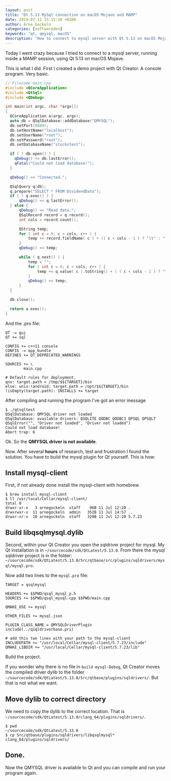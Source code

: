 ```yaml
---
layout: post
title: "Qt 5.13 MySql connection on macOS Mojave and MAMP"
date: 2019-07-11 15:15:26 +0200
author: Arne Gockeln
categories: [softwaredev]
keywords: "qt, qmysql, macOS"
description: "How to connect to mysql server with Qt 5.13 on macOS Mojave."
---
```

Today I went crazy because I tried to connect to a mysql server, running inside a MAMP session, using Qt 5.13 on macOS Mojave. 

This is what I did. First I created a demo project with Qt Creator. A console program. Very basic.

```cpp
// Filename main.cpp
#include <QCoreApplication>
#include <QtSql>
#include <QDebug>

int main(int argc, char *argv[])
{
  QCoreApplication a(argc, argv);
  auto db = QSqlDatabase::addDatabase("QMYSQL");
  db.setPort(8889);
  db.setHostName("localhost");
  db.setUserName("root");
  db.setPassword("root");
  db.setDatabaseName("stockstest");

  if ( ! db.open() ) {
    qDebug() << db.lastError();
    qFatal("Could not load database!");
  }

  qDebug() << "Connected.";

  QSqlQuery q(db);
  q.prepare("SELECT * FROM DividendData");
  if ( ! q.exec() ) {
      qDebug() << q.lastError();
  } else {
      qDebug() << "Read data.";
      QSqlRecord record = q.record();
      int cols = record.count();

      QString temp;
      for ( int c = 0; c < cols; c++ ) {
          temp += record.fieldName( c ) + (( c < cols - 1 ) ? "\t" : "" );
      }
      qDebug() << temp;

      while ( q.next() ) {
          temp = "";
          for ( int c = 0; c < cols; c++ ) {
              temp += q.value( c ).toString() + ( ( c < cols - 1 ) ? "\t" : "" );
          }
          qDebug() << temp;
      }
  }

  db.close();

  return a.exec();
}

```

And the .pro file:

```plain
QT -= gui
QT += sql

CONFIG += c++11 console
CONFIG -= app_bundle
DEFINES += QT_DEPRECATED_WARNINGS

SOURCES += \
        main.cpp

# Default rules for deployment.
qnx: target.path = /tmp/$${TARGET}/bin
else: unix:!android: target.path = /opt/$${TARGET}/bin
!isEmpty(target.path): INSTALLS += target
```

After compiling and running the program I've got an error message

```plain
$ ./qtsqltest 
QSqlDatabase: QMYSQL driver not loaded
QSqlDatabase: available drivers: QSQLITE QODBC QODBC3 QPSQL QPSQL7
QSqlError("", "Driver not loaded", "Driver not loaded")
Could not load database!
Abort trap: 6
```

Ok. So the **QMYSQL driver is not available**. 

Now. After several **hours** of research, test and frustration I found the solution. You have to build the mysql plugin for Qt yourself. This is how:

## Install mysql-client

First, if not already done install the mysql-client with homebrew. 

```plain
$ brew install mysql-client
$ ll /usr/local/Cellar/mysql-client/
total 0
drwxr-xr-x   3 arnegockeln  staff    96B 11 Jul 12:20 .
drwxrwxr-x  11 arnegockeln  admin   352B 11 Jul 14:57 ..
drwxr-xr-x  10 arnegockeln  staff   320B 11 Jul 12:20 5.7.23
```

## Build libqsqlmysql.dylib

Second, within your Qt Creator you open the sqldriver project for mysql. My Qt installation is in `~/sourcecode/sdk/QtLatest/5.13.0`. From there the mysql sqldriver project is in the folder: `~/sourcecode/sdk/QtLatest/5.13.0/Src/qtbase/src/plugins/sqldrivers/mysql/mysql.pro`.

Now add two lines to the `mysql.pro` file:

```plain
TARGET = qsqlmysql

HEADERS += $$PWD/qsql_mysql_p.h
SOURCES += $$PWD/qsql_mysql.cpp $$PWD/main.cpp

QMAKE_USE += mysql

OTHER_FILES += mysql.json

PLUGIN_CLASS_NAME = QMYSQLDriverPlugin
include(../qsqldriverbase.pri)

# add this two lines with your path to the mysql-client
INCLUDEPATH += "/usr/local/Cellar/mysql-client/5.7.23/include"
QMAKE_LIBDIR += "/usr/local/Cellar/mysql-client/5.7.23/lib"
```

Build the project.

If you wonder why there is no file in `build-mysql-Debug`, Qt Creator moves the compiled driver dylib to the folder `~/sourcecode/sdk/QtLatest/5.13.0/Src/qtbase/plugins/sqldrivers/`. But that is not what we want.

## Move dylib to correct directory

We need to copy the dylib to the correct location. That is `~/sourcecode/sdk/QtLatest/5.13.0/clang_64/plugins/sqldrivers/`.

```plain
$ pwd
~/sourcecode/sdk/QtLatest/5.13.0
$ cp Src/qtbase/plugins/sqldrivers/libqsqlmysql* clang_64/plugins/sqldrivers/
```

## Done.

Now the QMYSQL driver is available to Qt and you can compile and run your program again. 
